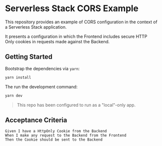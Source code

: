 # Serverless Stack CORS Example

This repository provides an example of CORS configuration in the context of a Serverless Stack application.

It presents a configuration in which the Frontend includes secure HTTP Only cookies in requests made against the Backend.

## Getting Started

Bootstrap the dependencies via `yarn`:

```bash
yarn install
```

The run the development command:

```bash
yarn dev
```

> This repo has been configured to run as a "local"-only app.

## Acceptance Criteria

```cucumber
Given I have a HttpOnly Cookie from the Backend
When I make any request to the Backend from the Frontend
Then the Cookie should be sent to the Backend
```
